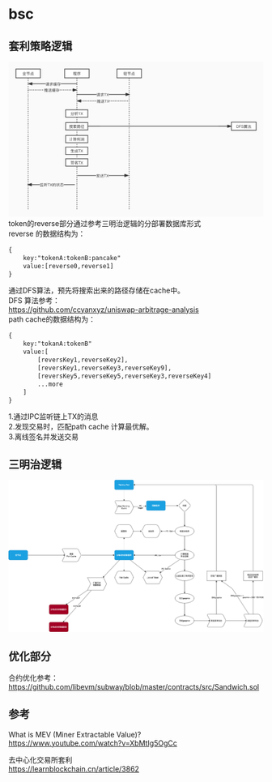 # bsc
## 套利策略逻辑
![image](https://github.com/og-mev/bsc/blob/master/images/mev-arbitrage.jpg)
token的reverse部分通过参考三明治逻辑的分部署数据库形式  
reverse 的数据结构为：  
```
{
    key:"tokenA:tokenB:pancake"
    value:[reverse0,reverse1]
}
```
通过DFS算法，预先将搜索出来的路径存储在cache中。  
DFS 算法参考：  
https://github.com/ccyanxyz/uniswap-arbitrage-analysis  
path cache的数据结构为：  
```
{
    key:"tokanA:tokenB"
    value:[
        [reversKey1,reverseKey2],
        [reversKey1,reverseKey3,reverseKey9],
        [reversKey5,reverseKey5,reverseKey3,reverseKey4]
        ...more
    ]
}
```

1.通过IPC监听链上TX的消息  
2.发现交易时，匹配path cache  计算最优解。  
3.离线签名并发送交易  



## 三明治逻辑

![image](https://github.com/og-mev/bsc/blob/master/images/mev-sandwitch.png?raw=true)



## 优化部分
合约优化参考：https://github.com/libevm/subway/blob/master/contracts/src/Sandwich.sol  




## 参考
What is MEV (Miner Extractable Value)?  
https://www.youtube.com/watch?v=XbMtIg5OgCc  

去中心化交易所套利  
https://learnblockchain.cn/article/3862
